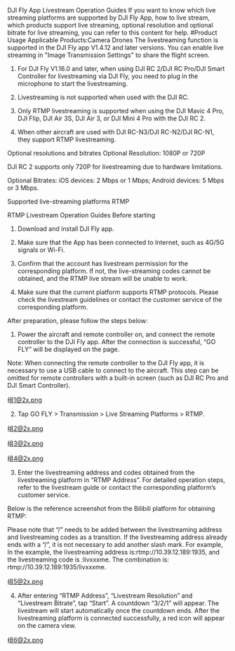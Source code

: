 DJI Fly App Livestream Operation Guides
If you want to know which live streaming platforms are supported by DJI Fly App, how to live stream, which products support live streaming, optional resolution and optional bitrate for live streaming, you can refer to this content for help. #Product Usage
Applicable Products:Camera Drones
The livestreaming function is supported in the DJI Fly app V1.4.12 and later versions. You can enable live streaming in "Image Transmission Settings" to share the flight screen.

1. For DJI Fly V1.16.0 and later, when using DJI RC 2/DJI RC Pro/DJI Smart Controller for livestreaming via DJI Fly, you need to plug in the microphone to start the livestreaming.

2. Livestreaming is not supported when used with the DJI RC.

3. Only RTMP livestreaming is supported when using the DJI Mavic 4 Pro, DJI Flip, DJI Air 3S, DJI Air 3, or DJI Mini 4 Pro with the DJI RC 2.

4. When other aircraft are used with DJI RC-N3/DJI RC-N2/DJI RC-N1, they support RTMP livestreaming.

Optional resolutions and bitrates
Optional Resolution: 1080P or 720P

DJI RC 2 supports only 720P for livestreaming due to hardware limitations.

Optional Bitrates: iOS devices: 2 Mbps or 1 Mbps; Android devices: 5 Mbps or 3 Mbps.

Supported live-streaming platforms
RTMP

RTMP Livestream Operation Guides
Before starting

1. Download and install DJI Fly app.

2. Make sure that the App has been connected to Internet, such as 4G/5G signals or Wi-Fi.

3. Confirm that the account has livestream permission for the corresponding platform. If not, the live-streaming codes cannot be obtained, and the RTMP live stream will be unable to work.

4. Make sure that the current platform supports RTMP protocols. Please check the livestream guidelines or contact the customer service of the corresponding platform.

After preparation, please follow the steps below:

1. Power the aircraft and remote controller on, and connect the remote controller to the DJI Fly app. After the connection is successful, “GO FLY” will be displayed on the page.

Note: When connecting the remote controller to the DJI Fly app, it is necessary to use a USB cable to connect to the aircraft. This step can be omitted for remote controllers with a built-in screen (such as DJI RC Pro and DJI Smart Controller).

组<1@2x.png>

2. Tap GO FLY > Transmission > Live Streaming Platforms > RTMP.

组<2@2x.png>

组<3@2x.png>

组<4@2x.png>

3. Enter the livestreaming address and codes obtained from the livestreaming platform in “RTMP Address”. For detailed operation steps, refer to the livestream guide or contact the corresponding platform’s customer service.

Below is the reference screenshot from the Bilibili platform for obtaining RTMP:

Please note that “/” needs to be added between the livestreaming address and livestreaming codes as a transition. If the livestreaming address already ends with a “/”, it is not necessary to add another slash mark. For example, In the example, the livestreaming address is:rtmp://10.39.12.189:1935, and the livestreaming code is :livxxxme. The combination is: rtmp://10.39.12.189:1935/livxxxme.

组<5@2x.png>

4. After entering “RTMP Address”, “Livestream Resolution” and “Livestream Bitrate”, tap “Start”. A countdown “3/2/1” will appear. The livestream will start automatically once the countdown ends. After the livestreaming platform is connected successfully, a red icon will appear on the camera view.

组<6@2x.png>
